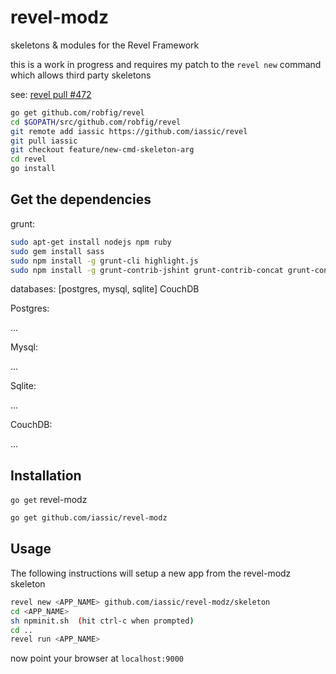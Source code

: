 revel-modz
==========

skeletons & modules for the Revel Framework

this is a work in progress and requires my patch to the `revel new` command
which allows third party skeletons

see: [revel pull #472](https://github.com/robfig/revel/pull/472)

``` Bash
go get github.com/robfig/revel
cd $GOPATH/src/github.com/robfig/revel
git remote add iassic https://github.com/iassic/revel
git pull iassic
git checkout feature/new-cmd-skeleton-arg
cd revel
go install
```


Get the dependencies
--------------

grunt:

``` Bash
sudo apt-get install nodejs npm ruby
sudo gem install sass
sudo npm install -g grunt-cli highlight.js
sudo npm install -g grunt-contrib-jshint grunt-contrib-concat grunt-contrib-uglify grunt-contrib-coffee grunt-markdown grunt-contrib-sass grunt-contrib-less
```

databases: [postgres, mysql, sqlite] CouchDB

Postgres:

...

Mysql:

...

Sqlite:

...

CouchDB:

...

Installation
--------------

`go get` revel-modz

``` Bash
go get github.com/iassic/revel-modz
```


Usage
---------------
The following instructions will setup a new app from the revel-modz skeleton

``` Bash
revel new <APP_NAME> github.com/iassic/revel-modz/skeleton
cd <APP_NAME>
sh npminit.sh  (hit ctrl-c when prompted)
cd ..
revel run <APP_NAME>
```

now point your browser at `localhost:9000`
